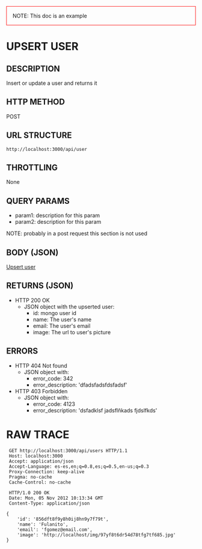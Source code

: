 <div style="padding: 16px; border: solid red 1px;">
NOTE: This doc is an example
</div>

# UPSERT USER

## DESCRIPTION

Insert or update a user and returns it

## HTTP METHOD

POST

## URL STRUCTURE

```
http://localhost:3000/api/user
```

## THROTTLING

None

## QUERY PARAMS

* param1: description for this param
* param2: description for this param

NOTE: probably in a post request this section is not used

## BODY (JSON)

[Upsert user](api-objects.md#upsert-user)

## RETURNS (JSON)

* HTTP 200 OK
	* JSON object with the upserted user:
		* id: mongo user id
		* name: The user's name
		* email: The user's email
		* image: The url to user's picture

## ERRORS

* HTTP 404 Not found
	* JSON object with:
		* error_code: 342
		* error_description: 'dfadsfadsfdsfadsf'
* HTTP 403 Forbidden
	* JSON object with:
		* error_code: 4123
		* error_description: 'dsfadklsf jadsflñkads fjdslfkds'

# RAW TRACE

```HTTP
 GET http://localhost:3000/api/users HTTP/1.1
 Host: localhost:3000
 Accept: application/json
 Accept-Language: es-es,en;q=0.8,es;q=0.5,en-us;q=0.3
 Proxy-Connection: keep-alive
 Pragma: no-cache
 Cache-Control: no-cache

 HTTP/1.0 200 OK
 Date: Mon, 05 Nov 2012 10:13:34 GMT
 Content-Type: application/json

{
	'id': '856dft8f9y8h0ij8hn9y7f79t',
	'name': 'Fulanito',
	'email': 'fgomez@email.com',
	'image': 'http://localhost/img/97yf8t6dr54d78tfg7tf685.jpg'
}
```
